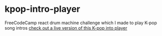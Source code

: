# kpop-intro-player
FreeCodeCamp react drum machine challenge which I made to play K-pop song intros
[check out a live version of this K-pop into player](https://henrinyberg.github.io/kpop-intro-player/)
